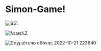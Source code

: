 # Simon-Game!

![651](https://user-images.githubusercontent.com/72434722/197284883-982ccb79-5446-4d91-a5a1-6099789f0714.jpeg)


![λεωελ2](https://user-images.githubusercontent.com/72434722/197284871-67c723e7-b3a8-4fbf-a11f-08541668caa8.jpeg)


![Στιγμιότυπο οθόνης 2022-10-21 223640](https://user-images.githubusercontent.com/72434722/197284913-10e9640f-8011-4d7e-8b2d-149975c90f25.jpeg)
